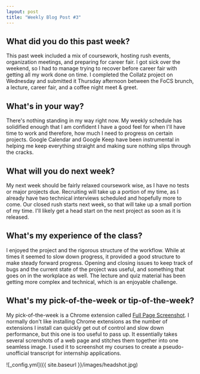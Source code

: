```yaml
---
layout: post
title: "Weekly Blog Post #3"
---
```



## What did you do this past week?
This past week included a mix of coursework, hosting rush events, organization meetings, and preparing for career fair. I got sick over the weekend, so I had to manage trying to recover before career fair with getting all my work done on time. I completed the Collatz project on Wednesday and submitted it Thursday afternoon between the FoCS brunch, a lecture, career fair, and a coffee night meet & greet.

## What's in your way?
There's nothing standing in my way right now. My weekly schedule has solidified enough that I am confident I have a good feel for when I'll have time to work and therefore, how much I need to progress on certain projects. Google Calendar and Google Keep have been instrumental in helping me keep everything straight and making sure nothing slips through the cracks.

## What will you do next week?
My next week should be fairly relaxed coursework wise, as I have no tests or major projects due. Recruiting will take up a portion of my time, as I already have two technical interviews scheduled and hopefully more to come. Our closed rush starts next week, so that will take up a small portion of my time. I'll likely get a head start on the next project as soon as it is released.

## What's my experience of the class?
I enjoyed the project and the rigorous structure of the workflow. While at times it seemed to slow down progress, it provided a good structure to make steady forward progress. Opening and closing issues to keep track of bugs and the current state of the project was useful, and something that goes on in the workplace as well. The lecture and quiz material has been getting more complex and technical, which is an enjoyable challenge.

## What's my pick-of-the-week or tip-of-the-week?
My pick-of-the-week is a Chrome extension called [Full Page Screenshot](https://chrome.google.com/webstore/detail/full-page-screenshot/glgomjpomoahpeekneidkinhcfjnnhmb?utm_source=chrome-app-launcher-info-dialog). I normally don't like installing Chrome extensions as the number of extensions I install can quickly get out of control and slow down performance, but this one is too useful to pass up. It essentially takes several screnshots of a web page and stitches them together into one seamless image. I used it to screenshot my courses to create a pseudo-unofficial transcript for internship applications.

![_config.yml]({{ site.baseurl }}/images/headshot.jpg)
